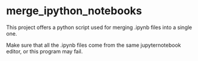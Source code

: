 # merge_ipython_notebooks
This project offers a python script used for merging .ipynb files into a single one.

Make sure that all the .ipynb files come from the same jupyternotebook editor, or this program may fail.
